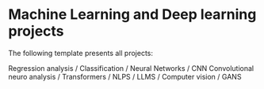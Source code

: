 # Machine Learning and Deep learning projects 

  The following template presents all projects:
  
  Regression analysis /
  Classification /
  Neural Networks /
  CNN Convolutional neuro analysis /
  Transformers /
  NLPS /
  LLMS /
  Computer vision /
  GANS 
